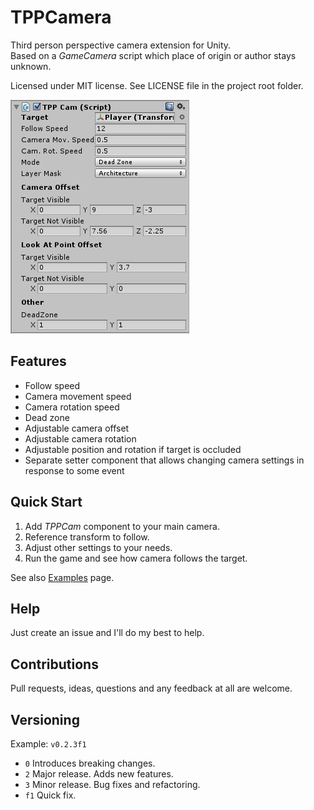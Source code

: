 # TPPCamera

Third person perspective camera extension for Unity.   
Based on a *GameCamera* script which place of origin or author stays unknown.

Licensed under MIT license. See LICENSE file in the project root folder.

![TPPCamera](/Resources/cover_screenshot.png?raw=true)

Features
-----

* Follow speed
* Camera movement speed
* Camera rotation speed
* Dead zone
* Adjustable camera offset
* Adjustable camera rotation
* Adjustable position and rotation if target is occluded
* Separate setter component that allows changing camera settings in response to some event

Quick Start
------------

1. Add *TPPCam* component to your main camera.
2. Reference transform to follow.
3. Adjust other settings to your needs.
4. Run the game and see how camera follows the target.

See also [Examples](Examples) page.

Help
-----

Just create an issue and I'll do my best to help.

Contributions
------------

Pull requests, ideas, questions and any feedback at all are welcome.

Versioning
----------

Example: `v0.2.3f1`

- `0` Introduces breaking changes.
- `2` Major release. Adds new features.
- `3` Minor release. Bug fixes and refactoring.
- `f1` Quick fix.
